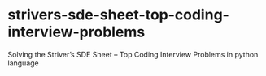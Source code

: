 # strivers-sde-sheet-top-coding-interview-problems
Solving the Striver’s SDE Sheet – Top Coding Interview Problems in python language
